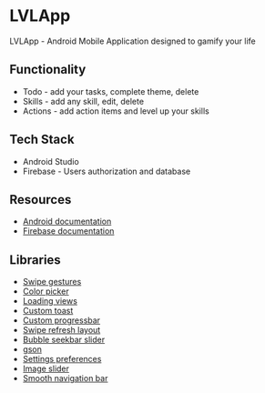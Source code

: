 # LVLApp

LVLApp - Android Mobile Application designed to gamify your life

## Functionality

- Todo - add your tasks, complete theme, delete
- Skills - add any skill, edit, delete
- Actions - add action items and level up your skills

## Tech Stack 
- Android Studio
- Firebase - Users authorization and database

## Resources

- [Android documentation](https://developer.android.com/docs)
- [Firebase documentation](https://firebase.google.com/docs/database/android/start)

## Libraries

- [Swipe gestures](https://github.com/xabaras/RecyclerViewSwipeDecorator)
- [Color picker](https://github.com/Madrapps/Pikolo)
- [Loading views](https://github.com/yankai-victor/Loading)
- [Custom toast](https://github.com/JohnPersano/SuperToasts)
- [Custom progressbar](https://github.com/RamiJ3mli/PercentageChartView)
- [Swipe refresh layout](https://developer.android.com/jetpack/androidx/releases/swiperefreshlayout)
- [Bubble seekbar slider](https://github.com/woxingxiao/BubbleSeekBar)
- [gson](https://github.com/google/gson)
- [Settings preferences](https://github.com/takisoft/preferencex-android)
- [Image slider](https://github.com/daimajia/AndroidImageSlider)
- [Smooth navigation bar](https://github.com/ibrahimsn98/SmoothBottomBar)
